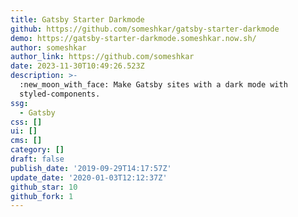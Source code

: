 ```yaml
---
title: Gatsby Starter Darkmode
github: https://github.com/someshkar/gatsby-starter-darkmode
demo: https://gatsby-starter-darkmode.someshkar.now.sh/
author: someshkar
author_link: https://github.com/someshkar
date: 2023-11-30T10:49:26.523Z
description: >-
  :new_moon_with_face: Make Gatsby sites with a dark mode with
  styled-components.
ssg:
  - Gatsby
css: []
ui: []
cms: []
category: []
draft: false
publish_date: '2019-09-29T14:17:57Z'
update_date: '2020-01-03T12:12:37Z'
github_star: 10
github_fork: 1
---
```

